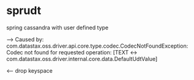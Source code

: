 # sprudt
spring cassandra with user defined type

--> Caused by: com.datastax.oss.driver.api.core.type.codec.CodecNotFoundException: Codec not found for requested operation: [TEXT <-> com.datastax.oss.driver.internal.core.data.DefaultUdtValue]

<-- drop keyspace
